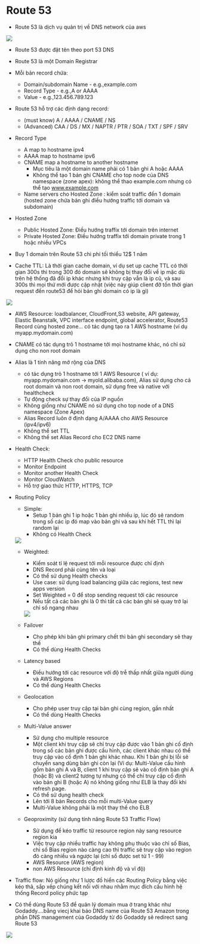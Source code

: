 # Route 53

- Route 53 là dịch vụ quản trị về DNS network của aws

<img src="https://i.imgur.com/80y5BuP.png">

- Route 53 được đặt tên theo port 53 DNS

- Route 53 là một Domain Registrar

- Mỗi bản record chứa:
  - Domain/subdomain Name - e.g.,example.com
  - Record Type - e.g.,A or AAAA
  - Value - e.g.,123.456.789.123

- Route 53 hỗ trợ các định dạng record:
  - (must know) A / AAAA / CNAME / NS
  - (Advanced) CAA / DS / MX / NAPTR / PTR / SOA / TXT / SPF / SRV

- Record Type
  - A map to hostname ipv4
  - AAAA map to hostname ipv6
  - CNAME map a hostname to another hostname
    - Mục tiêu là một domain name phải có 1 bản ghi A hoặc AAAA
    - Không thể tạo 1 bản ghi CNAME cho top node của DNS namespace (zone apex): không thể thao example.com nhưng có thể tạo www.example.com
  - Name servers cho Hosted Zone : kiểm soát traffic đến 1 domain (hosted zone chứa bản ghi điều hướng traffic tới domain và subdomain)

- Hosted Zone
  - Public Hosted Zone: Điều hướng traffix tới domain trên internet
  - Private Hosted Zone: Điều hướng traffix tới domain private trong 1 hoặc nhiều VPCs
- Buy 1 domain trên Route 53 chi phí tối thiểu 12$ 1 năm
- Cache TTL: Là thời gian cache domain, ví dụ set up cache TTL có thời gian 300s thì trong 300 đó domain sẽ không bị thay đổi về ip mặc dù trên hệ thống đã đổi ip khác nhưng khi truy cập vẫn là ip cũ, và sau 300s thì mọi thứ mới được cập nhật (việc này giúp client đỡ tốn thời gian request đến route53 để hỏi bản ghi domain có ip là gì)

<img src="https://i.imgur.com/f5BIIT0.png">

- AWS Resource: loadbalancer, CloudFront,S3 website, API gateway, Elastic Beanstalk, VPC interface endpoint, global accelerator, Route53 Record cùng hosted zone... có tác dụng tạo ra 1 AWS hostname (ví dụ myapp.mydomain.com)
- CNAME có tác dụng trỏ 1 hostname tới mọi hostname khác, nó chỉ sử dụng cho non root domain
- Alias là 1 tính năng mở rộng của DNS
  - có tác dụng trỏ 1 hostname tới 1 AWS Resource ( ví dụ: myapp.mydomain.com -> myold.alibaba.com), Alias sử dụng cho cả root domain và non root domain, sử dụng free và native với healthcheck
  - Tự động check sự thay đổi của IP nguồn
  - Không giống như CNAME nó sử dụng cho top node of a DNS namespace (Zone Apex)
  - Alias Record luôn ở định dạng A/AAAA cho AWS Resource (ipv4/ipv6)
  - Không thể set TTL
  - Không thể set Alias Record cho EC2 DNS name
- Health Check: 
  - HTTP Health Check cho public resource
  - Monitor Endpoint
  - Monitor another Health Check
  - Monitor CloudWatch
  - Hỗ trợ giao thức HTTP, HTTPS, TCP
- Routing Policy
  - Simple: 
    - Setup 1 bản ghi 1 ip hoặc 1 bản ghi nhiều ip, lúc đó sẽ random trong số các ip đó map vào bản ghi và sau khi hết TTL thì lại random lại
    - Không có Health Check
  
  <img src="https://i.imgur.com/zlRMRWS.png">
  
  - Weighted:
    - Kiểm soát tỉ lệ request tới mỗi resource được chỉ định
    - DNS Record phải cùng tên và loại
    - Có thể sử dụng Health checks
    - Use case: sử dụng load balancing giữa các regions, test new apps version
    - Set Weighted = 0 để stop sending request tới các resource
    - Nếu tất cả các bản ghi là 0 thì tất cả các bản ghi sẽ quay trở lại chỉ số ngang nhau
    
    <img src="https://i.imgur.com/HV4Ss8s.png">
  
  - Failover
    - Cho phép khi bản ghi primary chết thì bản ghi secondary sẽ thay thế
    - Có thể dùng Health Checks
  - Latency based
    - Điều hướng tới các resource với độ trễ thấp nhất giữa người dùng và AWS Regions
    - Có thể dùng Health Checks
  - Geolocation
    - Cho phép user truy cập tại bản ghi cùng region, gần nhất
    - Có thể dùng Health Checks
  - Multi-Value answer
    - Sử dụng cho multiple resource 
    - Một client khi truy cập sẽ chỉ truy cập được vào 1 bản ghi cố định trong số các bản ghi được cấu hình, các client khác nhau có thể truy cập vào cố định 1 bản ghi khác nhau. Khi 1 bản ghi bị lỗi sẽ chuyển sang dùng bản ghi còn lại (Ví dụ: Multi-Value cấu hình gồm bản ghi A và B, client 1 khi truy cập sẽ vào cố định bản ghi A (hoặc B) và client2 tương tự nhưng có thể chỉ truy cập cố định vào bản ghi B (hoặc A) nó không giống như ELB là thay đổi khi refresh page.
    - Có thể sử dụng health check 
    - Lên tới 8 bản Records cho mỗi multi-Value query
    - Multi-Value không phải là một thay thế cho ELB
  - Geoproximity (sử dụng tính năng Route 53 Traffic Flow)
    -  Sử dụng để kéo traffic từ resource region này sang resource region kia
    -  Việc truy cập nhiều traffic hay không phụ thuộc vào chỉ số Bias, chỉ số Bias region nào càng cao thì traffic sẽ truy cập vào region đó càng nhiều và ngược lại (chỉ số được set từ 1 - 99)
    -  AWS Resource (AWS region)
    -  non AWS Resource (chỉ định kinh độ và vĩ độ) 

- Traffic flow:  Nó giống như 1 lược đồ hiển các Routing Policy bằng việc kéo thả, sắp xếp chúng kết nối với nhau nhằm mục đích cấu hình hệ thống Record policy phức tạp
- Có thể dùng Route 53 để quản lý domain mua ở trang khác như Godaddy....bằng viecj khai báo DNS name của Route 53 Amazon trong phần DNS management của Godaddy từ đó Godaddy sẽ redirect sang Route 53

<img src="https://i.imgur.com/LPeuk16.png">
